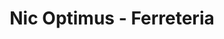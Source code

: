---
title: "Nic Optimus - Ferreteria"
url: /les-borges-blanques/nic-optimus-ferreteria/
shop: hardware
---